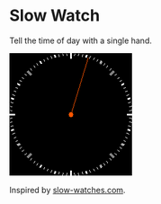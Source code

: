# Slow Watch

Tell the time of day with a single hand.

![Slow Watch](screenshots/SlowWatch.png)

Inspired by [slow-watches.com](https://www.slow-watches.com/).